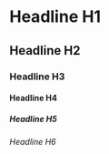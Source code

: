 # Headline H1
## Headline H2
### Headline H3
#### Headline H4 
##### Headline H5
###### Headline H6
